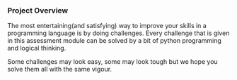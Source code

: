### Project Overview

 The most entertaining(and satisfying) way to improve your skills in a programming language is by doing challenges. Every challenge that is given in this assessment module can be solved by a bit of python programming and logical thinking.

Some challenges may look easy, some may look tough but we hope you solve them all with the same vigour.


